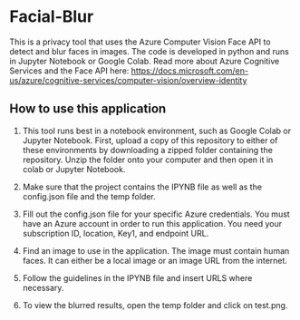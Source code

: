 # Facial-Blur
This is a privacy tool that uses the Azure Computer Vision Face API to detect and blur faces in images. The code is developed in python and runs in Jupyter Notebook or Google Colab. Read more about Azure Cognitive Services and the Face API here:
https://docs.microsoft.com/en-us/azure/cognitive-services/computer-vision/overview-identity


## How to use this application
1. This tool runs best in a notebook environment, such as Google Colab or Jupyter Notebook. First, upload a copy of this repository to either of these environments by downloading a zipped folder containing the repository. Unzip the folder onto your computer and then open it in colab or Jupyter Notebook.

2. Make sure that the project contains the IPYNB file as well as the config.json file and the temp folder.

3. Fill out the config.json file for your specific Azure credentials. You must have an Azure account in order to run this application. You need your subscription ID, location, Key1, and endpoint URL.

4. Find an image to use in the application. The image must contain human faces. It can either be a local image or an image URL from the internet. 

5. Follow the guidelines in the IPYNB file and insert URLS where necessary. 

6. To view the blurred results, open the temp folder and click on test.png.


